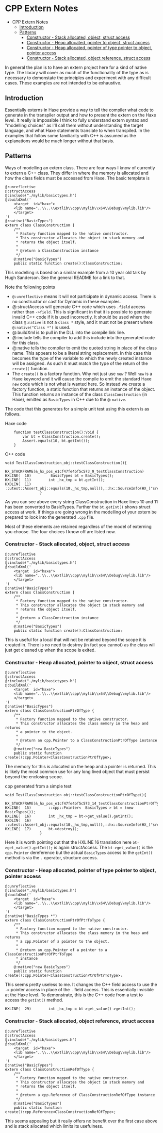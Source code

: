 # CPP Extern Notes

- [CPP Extern Notes](#cpp-extern-notes)
  - [Introduction](#introduction)
  - [Patterns](#patterns)
    - [Constructor - Stack allocated, object, struct access](#constructor---stack-allocated-object-struct-access)
    - [Constructor - Heap allocated, pointer to object, struct access](#constructor---heap-allocated-pointer-to-object-struct-access)
    - [Constructor - Heap allocated, pointer of type pointer to object, pointer access](#constructor---heap-allocated-pointer-of-type-pointer-to-object-pointer-access)
    - [Constructor - Stack allocated, object reference, struct access](#constructor---stack-allocated-object-reference-struct-access)


In general the plan is to have an extern project here for a kind of native
type. The library will cover as much of the functionality of the type as
is necessary to demonstate the principles and experiment with any difficult
cases. These examples are not intended to be exhaustive.

## Introduction

Essentially externs in Haxe provide a way to tell the compiler what code to generate in the transpiler output and how to present the extern on the Haxe level. It really is impossible I think to fully understand extern syntax and "modelling choices" as I'll call them without understanding the target language, and what Haxe statements translate to when transpiled. In the examples that follow some familiarity with C++ is assumed as the explanations would be much longer without that basis.

## Patterns

Ways of modelling an extern class. There are four ways I know of currently
to extern a C++ class. They differ in where the memory is allocated and how
the class fields must be accessed from Haxe. The basic template is
```
@:unreflective
@:structAccess
@:include("./mylib/basictypes.h")
@:buildXml('
    <target  id="haxe">
    <lib name="..\\..\\extlib\\cpp\\mylib\\x64\\Debug\\mylib.lib"/>
	</target>
')
@:native("BasicTypes")
extern class ClassConstruction {
	/**
	 * Factory function mapped to the native constructor.
	 * This constructor allocates the object in stack memory and
	 * returns the object itself.
	 * 
	 * @return a ClassConstruction instance
	 */
	@:native("BasicTypes")
	public static function create():ClassConstruction;
```
This modelling is based on a similar example from a 10 year old talk by Hugh Sanderson. See the general README for a link to that.

Note the following points
   * `@:unreflective` means it will not participate in dynamic access. There is no constructor or cast for Dynamic in these examples.
   * @:structAccess will generate C++ code which uses `.field` access rather than `->field`. This is significant in that it is possible to generate invalid C++ code if it is used incorrectly. It should be used where the class `@:native` is not a `class *` style, and it must not be present where `@:native("Class *")` is used.
   * @:buildXml is to pull in the DLL into the compile link line.
   * @:include tells the compiler to add this include into the generated code for this class.
   * @:native tells the compiler to emit the quoted string in place of the class name. This appears to be a literal string replacement. In this case this becomes the type of the variable to which the newly created instance will be assigned. As such it must match the type of the return of the `create()` function.
   * The `create()` is a factory function. Why not just use `new` ? Well `new` is a Haxe keyword and it will cause the compile to emit the standard Haxe `new` code which is not what is wanted here. So instead we create a factory function, a static function that returns an instance of the object.  This function returns an instance of the class `ClassConstruction` (in Haxe), emitted as `BasicTypes` in C++ due to the `@:native`.

The code that this generates for a simple unit test using this extern is as follows.

Haxe code
```
	function testClassConstruction():Void {
		var bt = ClassConstruction.create();
		Assert.equals(10, bt.getInt());
	}
```
C++ code
```
void TestClassConstruction_obj::testClassConstruction(){
            	HX_STACKFRAME(&_hx_pos_e1cf47fe4bf5c573_9_testClassConstruction)
HXLINE(  10)		 BasicTypes bt = BasicTypes();
HXLINE(  11)		int _hx_tmp = bt.getInt();
HXDLIN(  11)		::utest::Assert_obj::equals(10,_hx_tmp,null(),::hx::SourceInfo(HX_("src/TestClassConstruction.hx",52,c3,f6,e0),11,HX_("TestClassConstruction",97,81,b8,d3),HX_("testClassConstruction",b7,51,25,09)));
            	}
```

As you can see above every string ClassConstruction in Haxe lines 10 and 11 has been converted to BasicTypes. Further the `bt.getInt()` shows struct access at work. If things are going wrong in the modelling of your extern be prepared to look into the generated `.cpp` file.

Most of these elements are retained regardless of the model of externing you choose. The four choices I know off are listed now.

### Constructor - Stack allocated, object, struct access

```
@:unreflective
@:structAccess
@:include("./mylib/basictypes.h")
@:buildXml('
    <target  id="haxe">
    <lib name="..\\..\\extlib\\cpp\\mylib\\x64\\Debug\\mylib.lib"/>
	</target>
')
@:native("BasicTypes")
extern class ClassConstruction {
	/**
	 * Factory function mapped to the native constructor.
	 * This constructor allocates the object in stack memory and
	 * returns the object itself.
	 * 
	 * @return a ClassConstruction instance
	 */
	@:native("BasicTypes")
	public static function create():ClassConstruction;
```

This is useful for a local that will not be retained beyond the scope it is created in. There is no need to destroy (in fact you cannot) as the class will just get cleaned up when the scope is exited.

### Constructor - Heap allocated, pointer to object, struct access
```
@:unreflective
@:structAccess
@:include("./mylib/basictypes.h")
@:buildXml('
    <target  id="haxe">
    <lib name="..\\..\\extlib\\cpp\\mylib\\x64\\Debug\\mylib.lib"/>
	</target>
')
@:native("BasicTypes")
extern class ClassConstructionPtrOfType {
	/**
	 * Factory function mapped to the native constructor.
	 * This constructor allocates the class memory in the heap and returns
	 * a pointer to the object.
	 * 
	 * @return an cpp.Pointer to a ClassConstructionPtrOfType instance
	 */
	@:native("new BasicTypes")
	public static function create():cpp.Pointer<ClassConstructionPtrOfType>;
```

The memory for this is allocated on the heap and a pointer is returned. This is likely the most common use for any long lived object that must persist beyond the enclosing scope.

cpp generated from a simple test

```
void TestClassConstruction_obj::testClassConstructionPtrOfType(){
            	HX_STACKFRAME(&_hx_pos_e1cf47fe4bf5c573_14_testClassConstructionPtrOfType)
HXLINE(  15)		::cpp::Pointer<  BasicTypes > bt = (new BasicTypes());
HXLINE(  16)		int _hx_tmp = bt->get_value().getInt();
HXDLIN(  16)		::utest::Assert_obj::equals(10,_hx_tmp,null(),::hx::SourceInfo(HX_("src/TestClassConstruction.hx",52,c3,f6,e0),16,HX_("TestClassConstruction",97,81,b8,d3),HX_("testClassConstructionPtrOfType",48,73,32,13)));
HXLINE(  17)		bt->destroy();
            	}
```

Here it is worth pointing out that the HXLINE 16 translation here `bt->get_value().getInt();` is again structAccess. The `bt->get_value()` is the `cpp.Pointer` dereference but the actual `BasicTypes` access to the `getInt()` method is via the `.` operator, structure access.

### Constructor - Heap allocated, pointer of type pointer to object, pointer access
```
@:unreflective
@:include("./mylib/basictypes.h")
@:buildXml('
    <target  id="haxe">
    <lib name="..\\..\\extlib\\cpp\\mylib\\x64\\Debug\\mylib.lib"/>
	</target>
')
@:native("BasicTypes *")
extern class ClassConstructionPtrOfPtrToType {
	/**
	 * Factory function mapped to the native constructor.
	 * This constructor allocates the class memory in the heap and returns
	 * a cpp.Pointer of a pointer to the object.
	 * 
	 * @return an cpp.Pointer of a pointer to a ClassConstructionPtrOfPtrToType
	 * instance
	 */
	@:native("new BasicTypes")
	public static function create():cpp.Pointer<ClassConstructionPtrOfPtrToType>;
```

This seems pretty useless to me. It changes the C++ field access to use the `->` pointer access in place of the `.` field access. This is essentially invisible at the Haxe level. To demonstrate, this is the C++ code from a test to access the `getInt()` method.
```
HXLINE(  29)		int _hx_tmp = bt->get_value()->getInt();
```

### Constructor - Stack allocated, object reference, struct access
```
@:unreflective
@:structAccess
@:include("./mylib/basictypes.h")
@:buildXml('
    <target  id="haxe">
    <lib name="..\\..\\extlib\\cpp\\mylib\\x64\\Debug\\mylib.lib"/>
	</target>
')
@:native("BasicTypes")
extern class ClassConstructionRefOfType {
	/**
	 * Factory function mapped to the native constructor.
	 * This constructor allocates the object in stack memory and
	 * returns the object itself.
	 * 
	 * @return a cpp.Reference of ClassConstructionRefOfType instance
	 */
	@:native("BasicTypes")
	public static function create():cpp.Reference<ClassConstructionRefOfType>;
```
This seems appealing but it really offers no benefit over the first case above and is stack allocated which limits its usefulness.